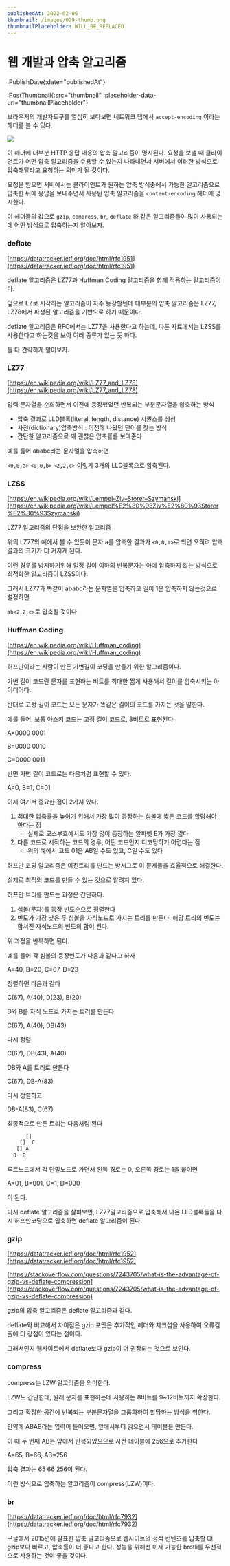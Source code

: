```yaml
---
publishedAt: 2022-02-06
thumbnail: /images/029-thumb.png
thumbnailPlaceholder: WILL_BE_REPLACED
---
```


# 웹 개발과 압축 알고리즘

:PublishDate{:date="publishedAt"}

:PostThumbnail{:src="thumbnail" :placeholder-data-uri="thumbnailPlaceholder"}

브라우저의 개발자도구를 열심히 보다보면 네트워크 탭에서 `accept-encoding` 이라는 헤더를 볼 수 있다.

![](/images/029-01.png)

이 헤더에 대부분 HTTP 응답 내용의 압축 알고리즘이 명시된다. 요청을 보낼 때 클라이언트가 어떤 압축 알고리즘을 수용할 수 있는지 나타내면서 서버에서 이러한 방식으로 압축해달라고 요청하는 의미가 될 것이다.

요청을 받으면 서버에서는 클라이언트가 원하는 압축 방식중에서 가능한 알고리즘으로 압축한 뒤에 응답을 보내주면서 사용된 압축 알고리즘을 `content-encoding` 헤더에 명시한다.

이 헤더들의 값으로 `gzip`, `compress`, `br`, `deflate` 와 같은 알고리즘들이 많이 사용되는데 어떤 방식으로 압축하는지 알아보자.

### deflate

[https://datatracker.ietf.org/doc/html/rfc1951](https://datatracker.ietf.org/doc/html/rfc1951)

deflate 알고리즘은 LZ77과 Huffman Coding 알고리즘을 함께 적용하는 알고리즘이다.

앞으로 LZ로 시작하는 알고리즘이 자주 등장할텐데 대부분의 압축 알고리즘은 LZ77, LZ78에서 파생된 알고리즘을 기반으로 하기 때문이다.

deflate 알고리즘은 RFC에서는 LZ77을 사용한다고 하는데, 다른 자료에서는 LZSS를 사용한다고 하는것을 보아 여러 종류가 있는 듯 하다.

둘 다 간략하게 알아보자.

### LZ77

[https://en.wikipedia.org/wiki/LZ77_and_LZ78](https://en.wikipedia.org/wiki/LZ77_and_LZ78)

입력 문자열을 순회하면서 이전에 등장했었던 반복되는 부분문자열을 압축하는 방식

- 압축 결과로 LLD블록(literal, length, distance) 시퀀스를 생성
- 사전(dictionary)압축방식 : 이전에 나왔던 단어를 찾는 방식
- 간단한 알고리즘으로 꽤 괜찮은 압축률를 보여준다

예를 들어 ababc라는 문자열을 압축하면

`<0,0,a>` `<0,0,b>` `<2,2,c>` 이렇게 3개의 LLD블록으로 압축된다.

### LZSS

[https://en.wikipedia.org/wiki/Lempel–Ziv–Storer–Szymanski](https://en.wikipedia.org/wiki/Lempel%E2%80%93Ziv%E2%80%93Storer%E2%80%93Szymanski)

LZ77 알고리즘의 단점을 보완한 알고리즘

위의 LZ77의 예에서 볼 수 있듯이 문자 a를 압축한 결과가 `<0,0,a>`로 되면 오히려 압축결과의 크기가 더 커지게 된다.

이런 경우를 방지하기위해 일정 길이 이하의 반복문자는 아예 압축하지 않는 방식으로 최적화한 알고리즘이 LZSS이다.

그래서 LZ77과 똑같이 ababc라는 문자열을 압축하고 길이 1은 압축하지 않는것으로 설정하면

`ab<2,2,c>`로 압축될 것이다

### Huffman Coding

[https://en.wikipedia.org/wiki/Huffman_coding](https://en.wikipedia.org/wiki/Huffman_coding)

허프만이라는 사람이 만든 가변길이 코딩을 만들기 위한 알고리즘이다.

가변 길이 코드란 문자를 표현하는 비트를 최대한 짧게 사용해서 길이를 압축시키는 아이디어다.

반대로 고정 길이 코드는 모든 문자가 똑같은 길이의 코드를 가지는 것을 말한다.

예를 들어, 보통 아스키 코드는 고정 길이 코드로, 8비트로 표현된다.

A=0000 0001

B=0000 0010

C=0000 0011

반면 가변 길이 코드로는 다음처럼 표현할 수 있다.

A=0, B=1, C=01

이제 여기서 중요한 점이 2가지 있다.

1. 최대한 압축률을 높이기 위해서 가장 많이 등장하는 심볼에 짧은 코드를 할당해야 한다는 점
   - 실제로 모스부호에서도 가장 많이 등장하는 알파벳 E가 가장 짧다
2. 다른 코드로 시작하는 코드의 경우, 어떤 코드인지 디코딩하기 어렵다는 점
   - 위의 예에서 코드 01은 AB일 수도 있고, C일 수도 있다

허프만 코딩 알고리즘은 이진트리를 만드는 방시그로 이 문제들을 효율적으로 해결한다.

실제로 최적의 코드를 만들 수 있는 것으로 알려져 있다.

허프만 트리를 만드는 과정은 간단하다.

1. 심볼(문자)를 등장 빈도순으로 정렬한다
2. 빈도가 가장 낮은 두 심볼을 자식노드로 가지는 트리를 만든다. 해당 트리의 빈도는 합쳐진 자식노드의 빈도의 합이 된다.

위 과정을 반복하면 된다.

예를 들어 각 심볼의 등장빈도가 다음과 같다고 하자

A=40, B=20, C=67, D=23

정렬하면 다음과 같다

C(67), A(40), D(23), B(20)

D와 B를 자식 노드로 가지는 트리를 만든다

C(67), A(40), DB(43)

다시 정렬

C(67), DB(43), A(40)

DB와 A를 트리로 만든다

C(67), DB-A(83)

다시 정렬하고

DB-A(83), C(67)

최종적으로 만든 트리는 다음처럼 된다

```jsx
      []
    []  C
   [] A
  D  B
```

루트노드에서 각 단말노드로 가면서 왼쪽 경로는 0, 오른쪽 경로는 1을 붙이면

A=01, B=001, C=1, D=000

이 된다.

다시 deflate 알고리즘을 살펴보면, LZ77알고리즘으로 압축해서 나온 LLD블록들을 다시 허프만코딩으로 압축하면 deflate 알고리즘이 된다.

### gzip

[https://datatracker.ietf.org/doc/html/rfc1952](https://datatracker.ietf.org/doc/html/rfc1952)

[https://stackoverflow.com/questions/7243705/what-is-the-advantage-of-gzip-vs-deflate-compression](https://stackoverflow.com/questions/7243705/what-is-the-advantage-of-gzip-vs-deflate-compression)

gzip의 압축 알고리즘은 deflate 알고리즘과 같다.

deflate와 비교해서 차이점은 gzip 포맷은 추가적인 헤더와 체크섬을 사용하여 오류검출에 더 강점이 있다는 점이다.

그래서인지 웹사이트에서 deflate보다 gzip이 더 권장되는 것으로 보인다.

### compress

compress는 LZW 알고리즘을 의미한다.

LZW도 간단한데, 원래 문자를 표현하는데 사용하는 8비트를 9~12비트까지 확장한다.

그리고 확장한 공간에 반복되는 부분문자열을 그룹화하여 할당하는 방식을 취한다.

만약에 ABAB라는 입력이 들어오면, 앞에서부터 읽으면서 테이블을 만든다.

이 때 두 번째 AB는 앞에서 반복되었으므로 사전 테이블에 256으로 추가한다

A=65, B=66, AB=256

압축 결과는 65 66 256이 된다.

이런 방식으로 압축하는 알고리즘이 compress(LZW)이다.

### br

[https://datatracker.ietf.org/doc/html/rfc7932](https://datatracker.ietf.org/doc/html/rfc7932)

구글에서 2015년에 발표한 압축 알고리즘으로 웹사이트의 정적 컨텐츠를 압축할 떄 gzip보다 빠르고, 압축률이 더 좋다고 한다. 성능을 위해선 이제 가능한 brotli를 우선적으로 사용하는 것이 좋을 것이다.
